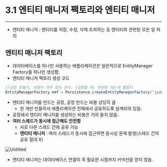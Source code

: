 # 3.1 엔티티 매니저 팩토리와 엔티티 매니저

---

- 엔티티 매니저 : 엔티티를 저장, 수정, 삭제 조회하는 등 엔티티와 관련된 모든 일 처리

## 엔티티 매니저 팩토리

- 데이터베이스를 하나만 사용하는 애플리케이션은 일반적으로 EntityManager Factory를 하나만 생성함.
- 엔티티 매니저 팩토리 생성 코드

```java
//공장 만들기, 비용이 아주 많이 든다. (실행할 때, 한번만 하는게 좋음?)
EntityManagerFactory emf = Persistence.createEntityManagerFactory("jpabook");
```

- 엔티티 매니저를 만드는 공장, 공장 만드는 비용 상당히 큼
    - 한 개만 만들어서 애플리케이션 전체에서 공유하도록 설계되어 있음.
- 공장에서 엔티티 매니저를 생성하는 비용은 거의 들지 않음.
- **여러 스레드가 동시에 접근해도 안전함**
    - 서로 다른 스레드 간에 공유 가능
    - **엔티티 매니저** : 여러 스레드가 동시에 접근하면 동시성 문제 발생(스레드 간의 공유 절대 X)

![Untitled](https://github.com/juhyun-99/TIL/assets/72910402/7372f5cd-01b6-48ab-a298-ef5990f48fa7)

- 엔티티 매니저는 데이터베이스 연결이 꼭 필요한 시점까지 커넥션을 얻지 않음.

